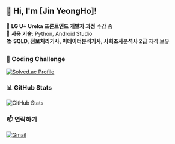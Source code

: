 ## 👋 Hi, I'm [Jin YeongHo]!

🌱 **LG U+ Ureka 프론트엔드 개발자 과정** 수강 중  
🔭 **사용 기술**: Python, Android Studio  
📚 **SQLD, 정보처리기사, 빅데이터분석기사, 사회조사분석사 2급** 자격 보유  

### 🎯 Coding Challenge
[![Solved.ac Profile](http://mazassumnida.wtf/api/v2/generate_badge?boj=kuru2141)](https://solved.ac/your-baekjoon-id)

### 📊 GitHub Stats
![GitHub Stats](https://github-readme-stats.vercel.app/api?username=kuru2141&show_icons=true&theme=dark)

### 📫 연락하기
[![Gmail](https://img.shields.io/badge/Gmail-red?style=flat&logo=gmail&logoColor=white)](mailto:jinyh2141@gmail.com)
